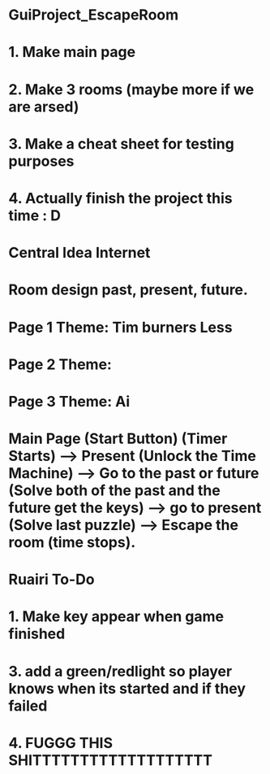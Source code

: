 # GuiProject_EscapeRoom
# 1. Make main page
# 2. Make 3 rooms (maybe more if we are arsed)
# 3. Make a cheat sheet for testing purposes
# 4. Actually finish the project this time : D
# Central Idea Internet
# Room design past, present, future.
# Page 1 Theme: Tim burners Less
# Page 2 Theme: 
# Page 3 Theme: Ai 
# Main Page (Start Button) (Timer Starts) --> Present (Unlock the Time Machine) --> Go to the past or future (Solve both of the past and the future get the keys) --> go to present (Solve last puzzle) --> Escape the room (time stops). 

# Ruairi To-Do
# 1. Make key appear when game finished

# 3. add a green/redlight so player knows when its started and if they failed
# 4. FUGGG THIS SHITTTTTTTTTTTTTTTTTTT